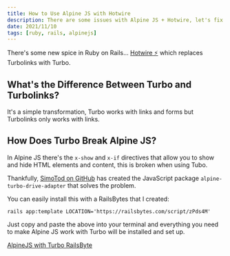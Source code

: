 ```yaml
---
title: How to Use Alpine JS with Hotwire
description: There are some issues with Alpine JS + Hotwire, let's fix that.
date: 2021/11/10
tags: [ruby, rails, alpinejs]
---
```


There's some new spice in Ruby on Rails... [Hotwire ⚡️](https://hotwire.dev/)
which replaces Turbolinks with Turbo.

## What's the Difference Between Turbo and Turbolinks?

It's a simple transformation, Turbo works with links and forms but Turbolinks
only works with links.

## How Does Turbo Break Alpine JS?

In Alpine JS there's the `x-show` and `x-if` directives that allow you to show
and hide HTML elements and content, this is broken when using Tubo.

Thankfully, [SimoTod on GitHub](https://github.com/SimoTo) has created the
JavaScript package `alpine-turbo-drive-adapter` that solves the problem.

You can easily install this with a RailsBytes that I created:

`rails app:template LOCATION='https://railsbytes.com/script/zPds4M'`

Just copy and paste the above into your terminal and everything you need to make
Alpine JS work with Turbo will be installed and set up.

[AlpineJS with Turbo RailsByte](https://railsbytes.com/templates/zPds4M)
